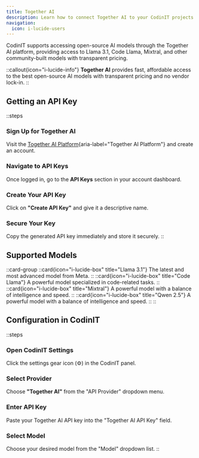 ```yaml
---
title: Together AI
description: Learn how to connect Together AI to your CodinIT projects to access open-source AI models with transparent pricing.
navigation:
  icon: i-lucide-users
---
```


CodinIT supports accessing open-source AI models through the Together AI platform, providing access to Llama 3.1, Code Llama, Mixtral, and other community-built models with transparent pricing.

::callout{icon="i-lucide-info"}
**Together AI** provides fast, affordable access to the best open-source AI models with transparent pricing and no vendor lock-in.
::

## Getting an API Key

::steps
### Sign Up for Together AI
Visit the [Together AI Platform](https://api.together.xyz/){aria-label="Together AI Platform"} and create an account.

### Navigate to API Keys
Once logged in, go to the **API Keys** section in your account dashboard.

### Create Your API Key
Click on **"Create API Key"** and give it a descriptive name.

### Secure Your Key
Copy the generated API key immediately and store it securely.
::

## Supported Models

::card-group
  ::card{icon="i-lucide-box" title="Llama 3.1"}
  The latest and most advanced model from Meta.
  ::
  ::card{icon="i-lucide-box" title="Code Llama"}
  A powerful model specialized in code-related tasks.
  ::
  ::card{icon="i-lucide-box" title="Mixtral"}
  A powerful model with a balance of intelligence and speed.
  ::
  ::card{icon="i-lucide-box" title="Qwen 2.5"}
  A powerful model with a balance of intelligence and speed.
  ::
::

## Configuration in CodinIT

::steps
### Open CodinIT Settings
Click the settings gear icon (⚙️) in the CodinIT panel.

### Select Provider
Choose **"Together AI"** from the "API Provider" dropdown menu.

### Enter API Key
Paste your Together AI API key into the "Together AI API Key" field.

### Select Model
Choose your desired model from the "Model" dropdown list.
::
